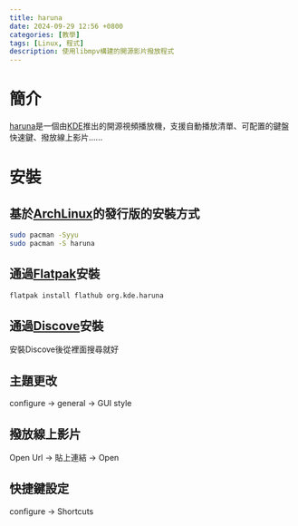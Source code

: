 ```yaml
---
title: haruna
date: 2024-09-29 12:56 +0800
categories: [教學]
tags: [Linux, 程式]
description: 使用libmpv構建的開源影片撥放程式
---
```


# 簡介
[haruna](https://haruna.kde.org/)是一個由[KDE](https://kde.org/zh-tw/)推出的開源視頻播放機，支援自動播放清單、可配置的鍵盤快速鍵、撥放線上影片...... <br>

# 安裝
## 基於[ArchLinux](https://archlinux.org/)的發行版的安裝方式
```bash
sudo pacman -Syyu
sudo pacman -S haruna
```

## 通過[Flatpak](https://www.flatpak.org/)安裝
```bash
flatpak install flathub org.kde.haruna
```

## 通過[Discove](https://apps.kde.org/zh-tw/discover/)安裝
安裝Discove後從裡面搜尋就好 <br>

## 主題更改
configure -> general -> GUI style <br>

## 撥放線上影片
Open Url -> 貼上連結 -> Open <br>

## 快捷鍵設定
configure -> Shortcuts <br>
